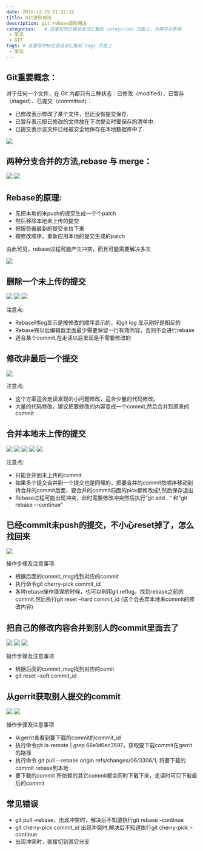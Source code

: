 ```yaml
---
date: 2016-12-15 11:22:15
title: Git进阶用法
description: git rebase高阶用法
categories:   # 这里写的分类会自动汇集到 categories 页面上，分类可以多级
 - 笔记
 - GIT
tags: # 这里写的标签会自动汇集到 tags 页面上
 - 笔记
---
```


##  Git重要概念：

对于任何一个文件，在 Git 内都只有三种状态：已修改（modified）、已暂存（staged）、已提交（committed）：

* 已修改表示修改了某个文件，但还没有提交保存.
* 已暂存表示把已修改的文件放在下次提交时要保存的清单中.
* 已提交表示该文件已经被安全地保存在本地数据库中了.

 <img src="https://raw.githubusercontent.com/way1989/way1989.github.io/hexo/images_post/gitAdvance/1.png"/>

## 两种分支合并的方法,rebase 与 merge：

<img src="https://raw.githubusercontent.com/way1989/way1989.github.io/hexo/images_post/gitAdvance/2.png"/>

<img src="https://raw.githubusercontent.com/way1989/way1989.github.io/hexo/images_post/gitAdvance/3.png"/>

## Rebase的原理:

* 先把本地的未push的提交生成一个个patch
* 然后移除本地未上传的提交
* 把服务器最新的提交全拉下来
* 按修改顺序，重新应用本地的提交生成的patch

由此可见，rebase过程可能产生冲突，而且可能需要解决多次

<img src="https://raw.githubusercontent.com/way1989/way1989.github.io/hexo/images_post/gitAdvance/4.png"/>


## 删除一个未上传的提交

<img src="https://raw.githubusercontent.com/way1989/way1989.github.io/hexo/images_post/gitAdvance/5.png"/>
<img src="https://raw.githubusercontent.com/way1989/way1989.github.io/hexo/images_post/gitAdvance/6.png"/>
<img src="https://raw.githubusercontent.com/way1989/way1989.github.io/hexo/images_post/gitAdvance/7.png"/>

注意点:
* Rebase时log显示是按修改的顺序显示的，和git log 显示刚好是相反的
* Rebase完以后编辑器里面最少需要保留一行有效内容，否则不会进行rebase
* 适合某个commit,在走读以后发现是不需要修改的

## 修改非最后一个提交

<img src="https://raw.githubusercontent.com/way1989/way1989.github.io/hexo/images_post/gitAdvance/8.png"/>

注意点:
* 这个方案适合走读发现的小问题修改，适合少量的代码修改。
* 大量的代码修改，建议把要修改的内容变成一个commit,然后合并到原来的commit

## 合并本地未上传的提交

<img src="https://raw.githubusercontent.com/way1989/way1989.github.io/hexo/images_post/gitAdvance/9.png"/>
<img src="https://raw.githubusercontent.com/way1989/way1989.github.io/hexo/images_post/gitAdvance/10.png"/>
<img src="https://raw.githubusercontent.com/way1989/way1989.github.io/hexo/images_post/gitAdvance/11.png"/>
<img src="https://raw.githubusercontent.com/way1989/way1989.github.io/hexo/images_post/gitAdvance/12.png"/>
<img src="https://raw.githubusercontent.com/way1989/way1989.github.io/hexo/images_post/gitAdvance/13.png"/>

注意点:
* 只能合并到未上传的commit
* 如果多个提交合并到一个提交也是同理的，把要合并的commit按顺序移动到待合并的commit后面，要合并的commit前面的pick都修改成f,然后保存退出
* Rebase过程可能出现冲突，此时需要修改冲突然后执行”git add . “ 和”git rebase --continue”

## 已经commit未push的提交，不小心reset掉了，怎么找回来

<img src="https://raw.githubusercontent.com/way1989/way1989.github.io/hexo/images_post/gitAdvance/14.png"/>

操作步骤及注意事项:
* 根据后面的commit_msg找到对应的commit
* 执行命令git cherry-pick commit_id
* 各种rebase操作错误的时候，也可以利用git reflog，找到rebase之前的commit,然后执行git reset –hard commit_id (这个会丢弃本地未commit的修改内容)

## 把自己的修改内容合并到别人的commit里面去了

<img src="https://raw.githubusercontent.com/way1989/way1989.github.io/hexo/images_post/gitAdvance/15.png"/>
<img src="https://raw.githubusercontent.com/way1989/way1989.github.io/hexo/images_post/gitAdvance/16.png"/>
<img src="https://raw.githubusercontent.com/way1989/way1989.github.io/hexo/images_post/gitAdvance/17.png"/>

操作步骤及注意事项
* 根据后面的commit_msg找到对应的comit
* git reset –soft commit_id

## 从gerrit获取别人提交的commit

<img src="https://raw.githubusercontent.com/way1989/way1989.github.io/hexo/images_post/gitAdvance/18.png"/>
<img src="https://raw.githubusercontent.com/way1989/way1989.github.io/hexo/images_post/gitAdvance/19.png"/>

操作步骤及注意事项
* 从gerrit查看到要下载的commit的commit_id
* 执行命令git ls-remote | grep 66e1d6ec3597，获取要下载commit在gerrit的路径
* 执行命令 git pull --rebase origin refs/changes/06/3306/1, 将要下载的commit rebase到本地
* 要下载的commit 所依赖的其它commit都会同时下载下来，走读时可只下载最后的commit

## 常见错误

* git pull –rebase，出现冲突时，解决后不知道执行git rebase –continue
* git cherry-pick commit_id 出现冲突时,解决后不知道执行git cherry-pick –continue
* 出现冲突时，直接切到其它分支



